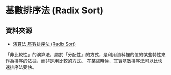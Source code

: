 # 基數排序法 (Radix Sort)

## 資料夾源
- [演算法 基數排序法 (Radix Sort)](https://ithelp.ithome.com.tw/articles/10202713)

「非比較性」的演算法，屬於「分配性」的方式，是利用資料裡的值的某些特性來作為排序的依據，而非是用比較的方式。
在某些時候，其實基數排序法可以比快速排序法要快。
